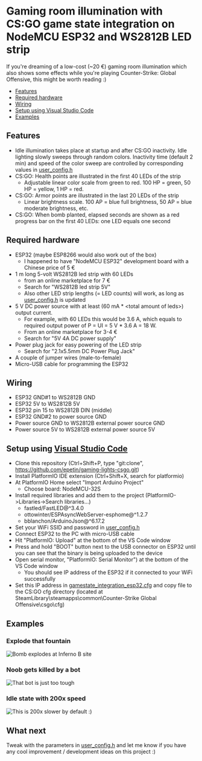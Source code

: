 # Gaming room illumination with CS:GO game state integration on NodeMCU ESP32 and WS2812B LED strip
If you're dreaming of a low-cost (~20 €) gaming room illumination which also shows some effects while you're playing Counter-Strike: Global Offensive, this might be worth reading :)

<!--ts-->
* [Features](##Features)
* [Required hardware](##Required-hardware)
* [Wiring](##Wiring)
* [Setup using Visual Studio Code](##Setup-using-Visual-Studio-Code)
* [Examples](##Examples)
<!--te-->

## Features
- Idle illumination takes place at startup and after CS:GO inactivity. Idle lighting slowly sweeps through random colors. Inactivity time (default 2 min) and speed of the color sweep are controlled by corresponding values in [user_config.h](include/user_config.h)
- CS:GO: Health points are illustrated in the first 40 LEDs of the strip
  - Adjustable linear color scale from green to red. 100 HP = green, 50 HP = yellow, 1 HP = red.
- CS:GO: Armor points are illustrated in the last 20 LEDs of the strip
  - Linear brightness scale. 100 AP = blue full brightness, 50 AP = blue moderate brightness, etc.
- CS:GO: When bomb planted, elapsed seconds are shown as a red progress bar on the first 40 LEDs: one LED equals one second

## Required hardware
- ESP32 (maybe ESP8266 would also work out of the box)
  - I happened to have "NodeMCU ESP32" development board with a Chinese price of 5 €
- 1 m long 5-volt WS2812B led strip with 60 LEDs
  - from an online marketplace for 7 €
  - Search for "WS2812B led strip 5V"
  - Also other LED strip lengths (= LED counts) will work, as long as [user_config.h](include/user_config.h) is updated
- 5 V DC power source with at least (60 mA * \<total amount of leds\>) output current.
  - For example, with 60 LEDs this would be 3.6 A, which equals to required output power of P = UI = 5 V * 3.6 A = 18 W.
  - From an online marketplace for 3-4 €
  - Search for "5V 4A DC power supply"
- Power plug jack for easy powering of the LED strip
  - Search for "2.1x5.5mm DC Power Plug Jack"
- A couple of jumper wires (male-to-female)
- Micro-USB cable for programming the ESP32

## Wiring
- ESP32 GND#1 to WS2812B GND
- ESP32 5V to WS2812B 5V
- ESP32 pin 15 to WS2812B DIN (middle)
- ESP32 GND#2 to power source GND
- Power source GND to WS2812B external power source GND
- Power source 5V to WS2812B external power source 5V

## Setup using [Visual Studio Code](https://code.visualstudio.com/)
- Clone this repository (Ctrl+Shift+P, type "git:clone", https://github.com/epetin/gaming-lights-csgo.git)
- Install PlatformIO IDE extension (Ctrl+Shift+X, search for platformio)
- At PlatformIO Home select "Import Arduino Project"
  - Choose board: NodeMCU-32S
- Install required libraries and add them to the project (PlatformIO->Libraries->Search libraries...)
  - fastled/FastLED@^3.4.0
  - ottowinter/ESPAsyncWebServer-esphome@^1.2.7
  - bblanchon/ArduinoJson@^6.17.2
- Set your WiFi SSID and password in [user_config.h](include/user_config.h)
- Connect ESP32 to the PC with micro-USB cable
- Hit "PlatformIO: Upload" at the bottom of the VS Code window
- Press and hold "BOOT" button next to the USB connector on ESP32 until you can see that the binary is being uploaded to the device
- Open serial monitor, "PlatformIO: Serial Monitor") at the bottom of the VS Code window
  - You should see IP address of the ESP32 if it connected to your WiFi successfully
- Set this IP address in [gamestate_integration_esp32.cfg](csgo_cfg/gamestate_integration_esp32.cfg) and copy file to the CS:GO cfg directory (located at SteamLibrary\steamapps\common\Counter-Strike Global Offensive\csgo\cfg)

## Examples
### Explode that fountain
![Bomb explodes at Inferno B site](https://media.giphy.com/media/JsjDP4ZI2wXkpwTVPW/giphy.gif)

### Noob gets killed by a bot
![That bot is just too tough](https://media.giphy.com/media/tucoSOPNcY89p5fbCA/giphy.gif)

### Idle state with 200x speed
![This is 200x slower by default :)](https://media.giphy.com/media/N3Ow6DPoOJcVOpAkC7/giphy.gif)

## What next
Tweak with the parameters in [user_config.h](include/user_config.h) and let me know if you have any cool improvement / development ideas on this project :)